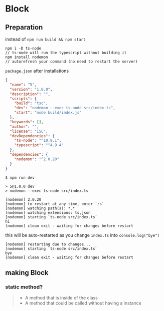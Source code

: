 # Block

## Preparation

instead of
`npm run build && npm start`

```shell
npm i -D ts-node
// ts-node will run the typescript without building it
npm install nodemon
// autorefresh your command (no need to restart the server)
```

`package.json` after installations

```json
{
  "name": "5",
  "version": "1.0.0",
  "description": "",
  "scripts": {
    "build": "tsc",
    "dev": "nodemon --exec ts-node src/index.ts",
    "start": "node build/index.js"
  },
  "keywords": [],
  "author": "",
  "license": "ISC",
  "devDependencies": {
    "ts-node": "^10.9.1",
    "typescript": "^4.9.4"
  },
  "dependencies": {
    "nodemon": "^2.0.20"
  }
}
```

```shell
$ npm run dev

> 5@1.0.0 dev
> nodemon --exec ts-node src/index.ts

[nodemon] 2.0.20
[nodemon] to restart at any time, enter `rs`
[nodemon] watching path(s): *.*
[nodemon] watching extensions: ts,json
[nodemon] starting `ts-node src/index.ts`
hi
[nodemon] clean exit - waiting for changes before restart
```

this will be auto-restarted as you change `index.ts` into `console.log("bye")`

```shell
[nodemon] restarting due to changes...
[nodemon] starting `ts-node src/index.ts`
bye
[nodemon] clean exit - waiting for changes before restart
```

## making Block

### static method?

> - A method that is inside of the class
> - A method that could be called without having a instance
